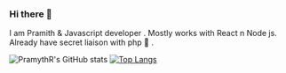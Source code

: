### Hi there 👋

I am Pramith & Javascript developer . Mostly works with React n Node js. 
Already have secret liaison with php 🍭 .

![PramythR's GitHub stats](https://github-readme-stats.vercel.app/api?username=PramythR&show_icons=true&theme=radical)  [![Top Langs](https://github-readmestats.vercel.app/api/top-langs/?username=PramythR&layout=compact&show_icons=true&theme=radical)](https://github.com/aPramythR/github-readme-stats)





